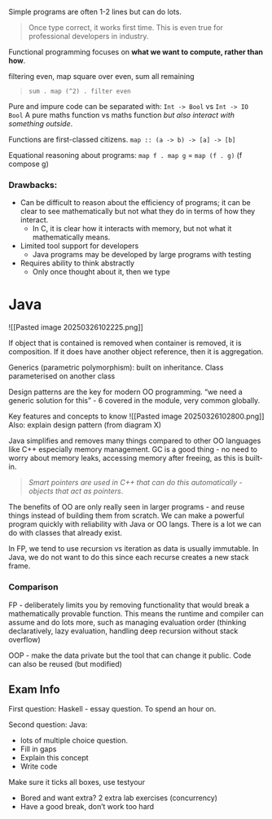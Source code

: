 Simple programs are often 1-2 lines but can do lots.

> Once type correct, it works first time. This is even true for professional developers in industry.


Functional programming focuses on **what we want to compute, rather than how**.

filtering even, map square over even, sum all remaining
> `sum . map (^2) . filter even`

Pure and impure code can be separated with:
`Int -> Bool` vs `Int -> IO Bool`
A pure maths function vs maths function *but also interact with something outside*.

Functions are first-classed citizens. 
`map :: (a -> b) -> [a] -> [b]`


Equational reasoning about programs:
`map f . map g` = `map (f . g)`
(f compose g)


### Drawbacks: 
- Can be difficult to reason about the efficiency of programs; it can be clear to see mathematically but not what they do in terms of how they interact. 
	- In C, it is clear how it interacts with memory, but not what it mathematically means.
- Limited tool support for developers
	- Java programs may be developed by large programs with testing
- Requires ability to think abstractly
	- Only once thought about it, then we type


# Java

![[Pasted image 20250326102225.png]]


If object that is contained is removed when container is removed, it is composition. If it does have another object reference, then it is aggregation.

Generics (parametric polymorphism): built on inheritance. Class parameterised on another class

Design patterns are the key for modern OO programming. “we need a generic solution for this” - 6 covered in the module, very common globally.

Key features and concepts to know
![[Pasted image 20250326102800.png]]
Also: explain design pattern (from diagram X)


Java simplifies and removes many things compared to other OO languages like C++ especially memory management. GC is a good thing - no need to worry about memory leaks, accessing memory after freeing, as this is built-in.
> *Smart pointers are used in C++ that can do this automatically - objects that act as pointers*.

The benefits of OO are only really seen in larger programs - and reuse things instead of building them from scratch. We can make a powerful program quickly with reliability with Java or OO langs. There is a lot we can do with classes that already exist.

In FP, we tend to use recursion vs iteration as data is usually immutable.
In Java, we do not want to do this since each recurse creates a new stack frame.

### Comparison
FP - deliberately limits you by removing functionality that would break a mathematically provable function. This means the runtime and compiler can assume and do lots more, such as managing evaluation order (thinking declaratively, lazy evaluation, handling deep recursion without stack overflow)


OOP - make the data private but the tool that can change it public. Code can also be reused (but modified)

## Exam Info
First question: Haskell - essay question. To spend an hour on.

Second question: Java:
- lots of multiple choice question. 
- Fill in gaps
- Explain this concept
- Write code



Make sure it ticks all boxes, use testyour

- Bored and want extra? 2 extra lab exercises (concurrency)
- Have a good break, don’t work too hard

